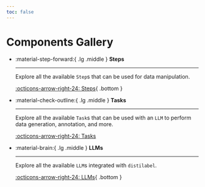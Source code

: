 ```yaml
---
toc: false
---
```


# Components Gallery

<div class="grid cards" markdown>

-   :material-step-forward:{ .lg .middle } __Steps__

    ---

    Explore all the available `Step`s that can be used for data manipulation.

    [:octicons-arrow-right-24: Steps](steps/index.md){ .bottom }

-   :material-check-outline:{ .lg .middle } __Tasks__

    ---

    Explore all the available `Task`s that can be used with an `LLM` to perform data generation, annotation, and more.

    [:octicons-arrow-right-24: Tasks](tasks/index.md)

-   :material-brain:{ .lg .middle } __LLMs__

    ---

    Explore all the available `LLM`s integrated with `distilabel`.

    [:octicons-arrow-right-24: LLMs](llms/index.md){ .bottom }

</div>
